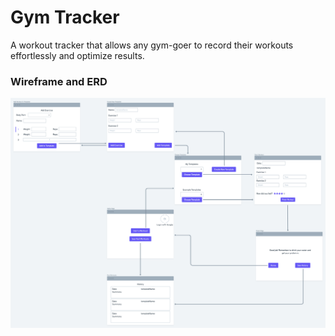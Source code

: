 # Gym Tracker
A workout tracker that allows any gym-goer to record their workouts effortlessly and optimize results.

### Wireframe and ERD
![wireframe](images/Gym-Tracker.png)
